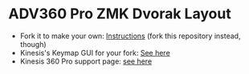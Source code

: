 # ADV360 Pro ZMK Dvorak Layout

- Fork it to make your own: [Instructions](https://github.com/KinesisCorporation/Adv360-Pro-ZMK
) (fork this repository instead, though)
- Kinesis's Keymap GUI for your fork: [See here](https://kinesiscorporation.github.io/Adv360-Pro-GUI)
- Kinesis 360 Pro support page: [see here](https://kinesis-ergo.com/support/kb360pro/)
